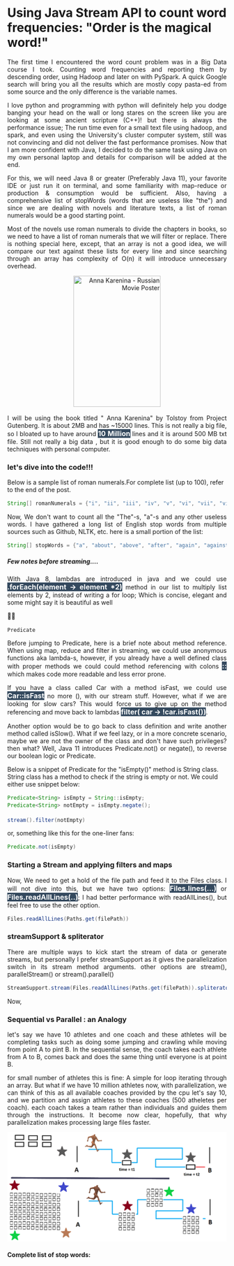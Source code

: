 <style>

        .center {
          margin: auto;
          width: 100%;
          font-size: 18PX;
          /* border: 3px solid #73AD21; */
          padding: 10px;
        }
        /* .center:hover{
          background-color: #34495E;
          color : #FDFEFE;
          } */

        </style>

<style>
        .markk {
           background-color: #34495E;
           color: #FDFEFE;
        }       

</style>

<style>
      .img-container {
        text-align: center;
      }
    </style>

# Using Java Stream API to count word frequencies: "Order is the magical word!"

<div style="text-align: justify">
<p>
The first time I encountered the word count problem was in a Big Data course I took. Counting word frequencies and reporting them by descending order, using Hadoop and later on with PySpark. A quick Google search will bring you all the results which are mostly copy pasta-ed from some source and the only difference is the variable names.
</p>
<p>
I love python and programming with python will definitely help you dodge banging your head on the wall or long stares on the screen like you are looking at some ancient scripture (C++)! but there is always the performance issue; The run time even for a small text file using hadoop, and spark, and even using the University's cluster computer system, still was not convincing and did not deliver the fast performance promises. Now that I am more confident with Java, I decided to do the same task using Java on my own personal laptop and details for comparison will be added at the end.
</p>
<p>
For this, we will need Java 8 or greater (Preferably Java 11), your favorite IDE or just run it on terminal, and some familiarity with map-reduce or production & consumption would be sufficient.
Also, having a comprehensive list of stopWords (words that are useless like "the") and since we are dealing with novels and literature texts, a list of roman numerals would be a good starting point.
</p>

</div>

<div style="text-align: justify">
<p>
Most of the novels use roman numerals to divide the chapters in books, so we need to have a list of roman numerals that we will filter or replace. There is nothing special here, except, that an array is not a good idea, we will compare our text against these lists for every line and since searching through an array has complexity of O(n) it will introduce unnecessary overhead.
</p>
</div>

<div class="img-container">

<img id="poster" style="margin: 100; max-width: 100%; text-align:right; " title="Anna Karenina - Russian Movie Poster" src="https://cdn.cinematerial.com/p/500x/gt5rligj/anna-karenina-russian-movie-poster.jpg?v=1456583537" width="200" height="300">
</div>

<div style="text-align: justify">
<p>
I will be using the book titled " Anna Karenina" by Tolstoy from Project Gutenberg. It is about 2MB and has ~15000 lines. This is not really a big file, so I bloated up to have around <mark style="background:#34495E; color: #FDFEFE; font-weight:bold; font-size:16px">10 Million</mark> lines and it is around 500 MB txt file. Still not really a big data , but it is good enough to do some big data techniques with personal computer.
</p>
</div>

### let's dive into the code!!!

Below is a sample list of roman numerals.For complete list (up to 100), refer to the end of the post.

```java
String[] romanNumerals = {"i", "ii", "iii", "iv", "v", "vi", "vii", "viii"};
```

<div style="text-align: justify">
Now, We don't want to count all the "The"-s, "a"-s and any other useless words. I have gathered a long list of English stop words from multiple sources such as Github, NLTK, etc. here is a small portion of the list:
</div>

```java
String[] stopWords = {"a", "about", "above", "after", "again", "against"};
```

##### Few notes before streaming....

<div style="text-align: justify">
With Java 8, lambdas are introduced in java and we could use <mark style="background:#34495E; color: #FDFEFE; font-weight:bold; font-size:16px"> .forEach(element -> element *2)</mark> method in our list to multiply list elements by 2, instead of writing a for loop; Which is concise, elegant and some might say it is beautiful as well
</div>

:man_facepalming:

```Predicate```

<div style="text-align: justify">
<p>
Before jumping to Predicate, here is a brief note about method reference. When using map, reduce and filter in streaming, we could use anonymous functions aka lambda-s, however, if you already have a well defined class with proper methods we could could method referencing with  colons <mark style="background:#34495E; color: #FDFEFE; font-weight:bold; font-size:16px"><strong>::</strong></mark> which makes code more readable and less error prone.
</p>
<p>
If you have a class called Car with a method isFast, we could use <mark style="background:#34495E; color: #FDFEFE; font-weight:bold; font-size:16px">Car::isFast</mark> no more (), with our stream stuff. However, what if we are looking for slow cars? This would force us to give up on the method referencing and move back to lambdas <mark style="background:#34495E; color: #FDFEFE; font-weight:bold; font-size:16px">filter( car -> !car.isFast())</mark>.
</p>

<p>
Another option would be to go back to class definition and write another method called isSlow(). What if we feel lazy, or in a more concrete scenario, maybe we are not the owner of the class and don't have such privileges? then what? Well, Java 11 introduces Predicate.not() or negate(), to reverse our boolean logic or Predicate.
</p>
</div>

Below is a snippet of Predicate for the "isEmpty()" method is String class. String class has a method to check if the string is empty or not. We could either use snippet below:

```java
Predicate<String> isEmpty = String::isEmpty;
Predicate<String> notEmpty = isEmpty.negate();

stream().filter(notEmpty)
```

or, something like this for the one-liner fans:

```java
Predicate.not(isEmpty)
```

### Starting a Stream and applying filters and maps

<div style="text-align: justify">
Now, We need to get a hold of the file path and feed it to the Files class. I will not dive into this, but we have two options: <mark style="background:#34495E; color: #FDFEFE; font-weight:bold; font-size:16px">Files.lines(...)</mark> or <mark style="background:#34495E; color: #FDFEFE; font-weight:bold; font-size:16px">Files.readAllLines(..)</mark>; I had better performance with readAllLines(), but feel free to use the other option.
</div>

```java
Files.readAllLines(Paths.get(filePath))
```

### streamSupport & spliterator

<div style="text-align: justify">
There are multiple ways to kick start the stream of data or generate streams, but personally I prefer streamSupport as it gives the parallelization switch in its stream method arguments. other options are stream(), parallelStream() or stream().parallel()
</div>

```java
StreamSupport.stream(Files.readAllLines(Paths.get(filePath)).spliterator(), true);
```

Now, 





### Sequential vs Parallel : an Analogy

<div style="text-align: justify">
<p>
let's say we have 10 athletes and one coach and these athletes will be completing tasks such as doing some jumping and crawling while moving from point A to pint B. In the sequential sense, the coach takes each athlete from A to B, comes back and does the same thing until everyone is at point B.
</p>
<p>
for small number of athletes this is fine: A simple for loop iterating through an array. But what if we have 10 million athletes now, with parallelization, we can think of this as all available coaches provided by the cpu let's say 10, and we partition and assign athletes to these coaches (500 atheletes per coach). each coach takes a team rather than individuals and guides them through the instructions. It become now clear, hopefully, that why parallelization makes processing large files faster.
</p>
</div>

<div class="img-container">
<img id="poster" title="Sequence vs Parallel" src="/assets/images/Runner.png">
</div>


#### Complete list of stop words:






















<!-- <div>
<img  src="https://media.giphy.com/media/vFKqnCdLPNOKc/giphy.gif" width="300" height="200" style="display: block;  margin-left: auto;  margin-right: auto; ">
</div> -->
